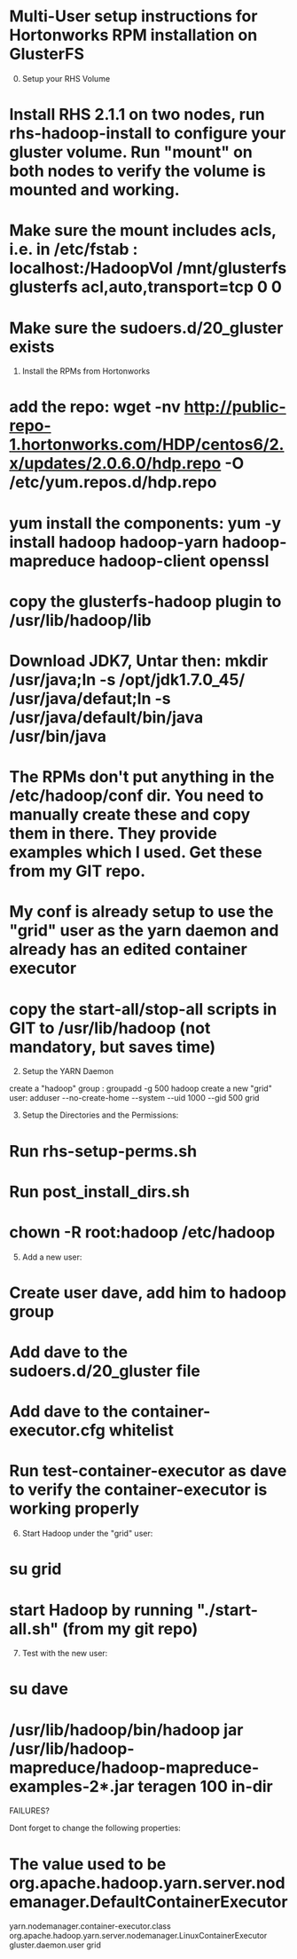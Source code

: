 Multi-User setup instructions for Hortonworks RPM installation on GlusterFS
===============

0) Setup your RHS Volume

# Install RHS 2.1.1 on two nodes, run rhs-hadoop-install to configure your gluster volume. Run "mount" on both nodes to verify the volume is mounted and working.
# Make sure the mount includes acls, i.e. in /etc/fstab : localhost:/HadoopVol /mnt/glusterfs glusterfs acl,auto,transport=tcp 0 0
# Make sure the sudoers.d/20_gluster exists

1) Install the RPMs from Hortonworks

# add the repo:  wget -nv http://public-repo-1.hortonworks.com/HDP/centos6/2.x/updates/2.0.6.0/hdp.repo -O /etc/yum.repos.d/hdp.repo  
# yum install the components:  yum -y install hadoop hadoop-yarn hadoop-mapreduce hadoop-client openssl
# copy the glusterfs-hadoop plugin to /usr/lib/hadoop/lib

# Download JDK7, Untar then: mkdir /usr/java;ln -s /opt/jdk1.7.0_45/ /usr/java/defaut;ln -s /usr/java/default/bin/java /usr/bin/java
# The RPMs don't put anything in the /etc/hadoop/conf dir. You need to manually create these and copy them in there. They provide examples which I used. Get these from my GIT repo.
# My conf is already setup to use the "grid" user as the yarn daemon and already has an edited container executor
# copy the start-all/stop-all scripts in GIT to /usr/lib/hadoop (not mandatory, but saves time)

2) Setup the YARN Daemon
  
  create a "hadoop" group : groupadd -g 500 hadoop
  create a new "grid" user: adduser --no-create-home --system --uid 1000 --gid 500 grid

3) Setup the Directories and the Permissions:

# Run rhs-setup-perms.sh
# Run post_install_dirs.sh
# chown -R root:hadoop /etc/hadoop

5) Add a new user:

# Create user dave, add him to hadoop group
# Add dave to the sudoers.d/20_gluster file
# Add dave to the container-executor.cfg whitelist
# Run test-container-executor as dave to verify the container-executor is working properly

6) Start Hadoop under the "grid" user:
# su grid
# start Hadoop by running "./start-all.sh" (from my git repo)

7) Test with the new user:
# su dave
# /usr/lib/hadoop/bin/hadoop jar /usr/lib/hadoop-mapreduce/hadoop-mapreduce-examples-2*.jar teragen 100 in-dir

FAILURES?
 
Dont forget to change the following properties:

# The value used to be org.apache.hadoop.yarn.server.nodemanager.DefaultContainerExecutor
<property>
<name>yarn.nodemanager.container-executor.class</name>
<value>org.apache.hadoop.yarn.server.nodemanager.LinuxContainerExecutor</value>
</property>

<property>
 <name>gluster.daemon.user</name>
 <value>grid</value>
</property>

